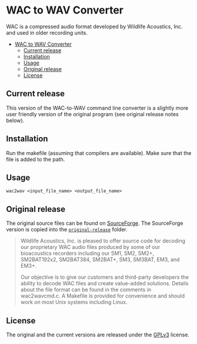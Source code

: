 # WAC to WAV Converter

WAC is a compressed audio format developed by Wildlife Acoustics, Inc. and used in older recording units.

- [WAC to WAV Converter](#wac-to-wav-converter)
  - [Current release](#current-release)
  - [Installation](#installation)
  - [Usage](#usage)
  - [Original release](#original-release)
  - [License](#license)

## Current release

This version of the WAC-to-WAV command line converter
is a slightly more user friendly version of the
original program (see original release notes below).

## Installation

Run the makefile (assuming that compilers are available).
Make sure that the file is added to the path.

## Usage

```
wac2wav <input_file_name> <output_file_name>
```

## Original release

The original source files can be found on [SourceForge](https://sourceforge.net/projects/wac2wavcmd/files/). The SourceForge version is copied into the [`original-release`](original-release) folder.

> Wildlife Acoustics, Inc. is pleased to offer source code for decoding our
> proprietary WAC audio files produced by some of our bioacoustics recorders
> including our SM1, SM2, SM2+, SM2BAT192x2, SM2BAT384, SM2BAT+, SM3, SM3BAT,
> EM3, and EM3+.
>
> Our objective is to give our customers and third-party developers the ability
> to decode WAC files and create value-added solutions.  Details about the file
> format can be found in the comments in wac2wavcmd.c.  A Makefile is provided
> for convenience and should work on most Unix systems including Linux.

## License

The original and the current versions are released under the [GPLv3](http://www.gnu.org/licenses/gpl-3.0.html) license.
